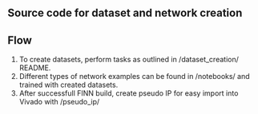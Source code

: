 Source code for dataset and network creation
----------------------------------------------------------------------------

## Flow
1. To create datasets, perform tasks as outlined in /dataset_creation/ README.
2. Different types of network examples can be found in /notebooks/ and trained with created datasets.
3. After successfull FINN build, create pseudo IP for easy import into Vivado with /pseudo_ip/


